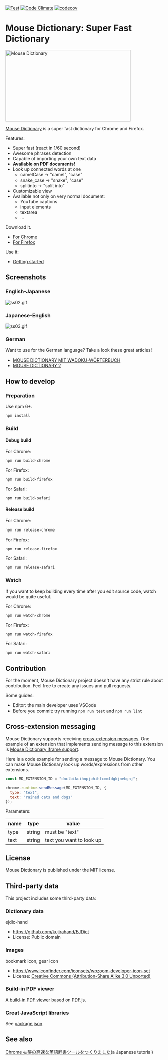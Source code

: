 [![Test](https://github.com/wtetsu/mouse-dictionary/workflows/Test/badge.svg)](https://github.com/wtetsu/mouse-dictionary/actions?query=workflow%3ATest)
[![Code Climate](https://codeclimate.com/github/wtetsu/mouse-dictionary/badges/gpa.svg)](https://codeclimate.com/github/wtetsu/mouse-dictionary)
[![codecov](https://codecov.io/gh/wtetsu/mouse-dictionary/branch/master/graph/badge.svg)](https://codecov.io/gh/wtetsu/mouse-dictionary)

# Mouse Dictionary: Super Fast Dictionary

<img src="https://github.com/wtetsu/mouse-dictionary/blob/images/logo.png" title="Mouse Dictionary" width="400" height="229">

[Mouse Dictionary](https://mouse-dictionary.netlify.app/en/) is a super fast dictionary for Chrome and Firefox.

Features:
- Super fast (react in 1/60 second)
- Awesome phrases detection
- Capable of importing your own text data
- **Available on PDF documents!**
- Look up connected words at one
  - camelCase -> "camel", "case"
  - snake_case -> "snake", "case"
  - splitinto  -> "split into"
- Customizable view
- Available not only on very normal document:
  - YouTube captions
  - input elements
  - textarea
  - ...

Download it.

- [For Chrome](https://chrome.google.com/webstore/detail/mouse-dictionary/dnclbikcihnpjohihfcmmldgkjnebgnj)
- [For Firefox](https://addons.mozilla.org/ja/firefox/addon/mousedictionary/)

Use it:

- [Getting started](https://github.com/wtetsu/mouse-dictionary/wiki/Getting-started)

## Screenshots

### English-Japanese

![ss02.gif](https://github.com/wtetsu/mouse-dictionary/blob/images/ss02.gif)

### Japanese-English

![ss03.gif](https://github.com/wtetsu/mouse-dictionary/blob/images/ss03.png)

### German

Want to use for the German language? Take a look these great articles!

- [MOUSE DICTIONARY MIT WADOKU-WÖRTERBUCH](https://informationjapanforschung.blogspot.com/2019/06/mouse-dictionary-mit-wadoku-worterbuch.html)
- [MOUSE DICTIONARY 2](https://informationjapanforschung.blogspot.com/2019/06/mouse-dictionary-2.html)

## How to develop

### Preparation

Use npm 6+.

```sh
npm install
```

### Build

#### Debug build
For Chrome:

```sh
npm run build-chrome
```

For Firefox:

```sh
npm run build-firefox
```

For Safari:

```sh
npm run build-safari
```


#### Release build

For Chrome:

```sh
npm run release-chrome
```

For Firefox:

```sh
npm run release-firefox
```

For Safari:

```sh
npm run release-safari
```

### Watch

If you want to keep building every time after you edit source code, watch would be quite useful.

For Chrome:

```sh
npm run watch-chrome
```

For Firefox:

```sh
npm run watch-firefox
```

For Safari:

```sh
npm run watch-safari
```


## Contribution

For the moment, Mouse Dictionary project doesn't have any strict rule about contribution. Feel free to create any issues and pull requests.

Some guides:

* Editor: the main developer uses VSCode
* Before you commit: try running `npm run test` and `npm run lint`

## Cross-extension messaging

Mouse Dictionary supports receiving [cross-extension messages](https://developer.chrome.com/extensions/messaging). One example of an extension that implements sending message to this extension is [Mouse Dictionary iframe support](https://github.com/wtetsu/mouse-dictionary-iframe).

Here is a code example for sending a message to Mouse Dictionary. You can make Mouse Dictionary look up words/expressions from other extensions.

```js
const MD_EXTENSION_ID = "dnclbikcihnpjohihfcmmldgkjnebgnj";

chrome.runtime.sendMessage(MD_EXTENSION_ID, {
  type: "text",
  text: "rained cats and dogs"
});
```

Parameters:

| name | type   | value                    |
| ---- | ------ | ------------------------ |
| type | string | must be "text"           |
| text | string | text you want to look up |

## License

Mouse Dictionary is published under the MIT license.

## Third-party data

This project includes some third-party data:

### Dictionary data

ejdic-hand

- https://github.com/kujirahand/EJDict
- License: Public domain

### Images

bookmark icon, gear icon

- https://www.iconfinder.com/iconsets/wpzoom-developer-icon-set
- License: [Creative Commons (Attribution-Share Alike 3.0 Unported)](https://creativecommons.org/licenses/by-sa/3.0/)

### Build-in PDF viewer

[A build-in PDF viewer](https://github.com/wtetsu/pdf.js) based on [PDF.js](https://github.com/mozilla/pdf.js).

### Great JavaScript libraries

See [package.json](https://github.com/wtetsu/mouse-dictionary/blob/master/package.json)

## See also

[Chrome 拡張の高速な英語辞書ツールをつくりました](https://qiita.com/wtetsu/items/c43232c6c44918e977c9)(a Japanese tutorial)
